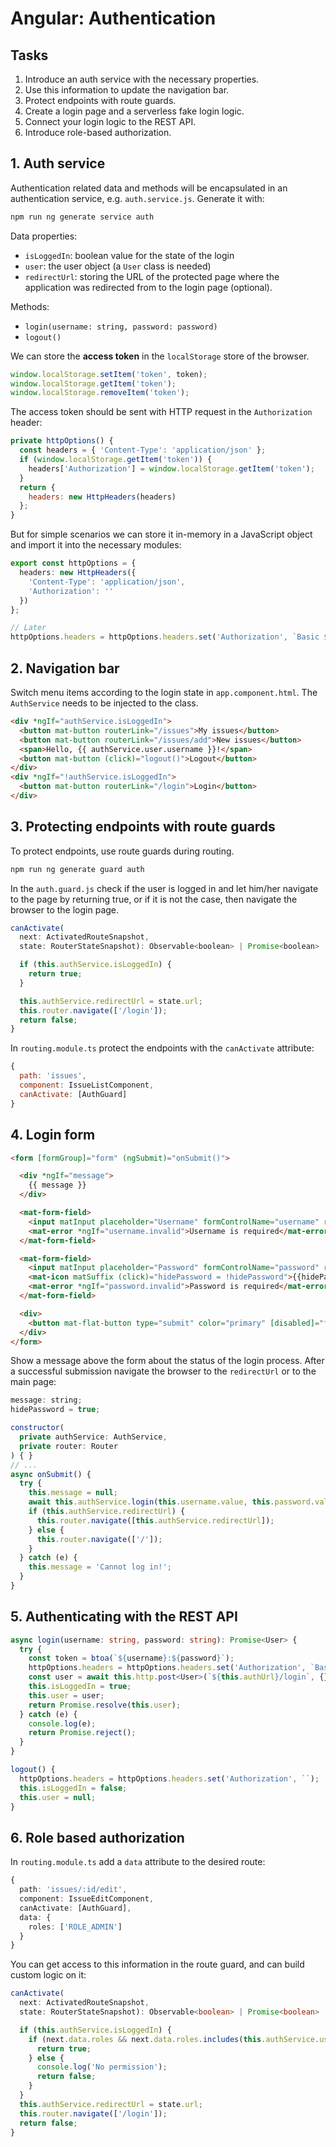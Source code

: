 # Angular: Authentication

## Tasks

1. Introduce an auth service with the necessary properties.
2. Use this information to update the navigation bar.
3. Protect endpoints with route guards.
4. Create a login page and a serverless fake login logic.
5. Connect your login logic to the REST API.
6. Introduce role-based authorization.


## 1. Auth service

Authentication related data and methods will be encapsulated in an authentication service, e.g. `auth.service.js`. Generate it with:

```sh
npm run ng generate service auth
```

Data properties:

- `isLoggedIn`: boolean value for the state of the login
- `user`: the user object (a `User` class is needed)
- `redirectUrl`: storing the URL of the protected page where the application was redirected from to the login page (optional).

Methods:

- `login(username: string, password: password)`
- `logout()`

We can store the **access token** in the `localStorage` store of the browser.

```js
window.localStorage.setItem('token', token);
window.localStorage.getItem('token');
window.localStorage.removeItem('token');
```

The access token should be sent with HTTP request in the `Authorization` header:

```js
private httpOptions() {
  const headers = { 'Content-Type': 'application/json' };
  if (window.localStorage.getItem('token')) {
    headers['Authorization'] = window.localStorage.getItem('token');
  }
  return {
    headers: new HttpHeaders(headers)
  };
}
```

But for simple scenarios we can store it in-memory in a JavaScript object and import it into the necessary modules:

```ts
export const httpOptions = {
  headers: new HttpHeaders({
    'Content-Type': 'application/json',
    'Authorization': ''
  })
};

// Later
httpOptions.headers = httpOptions.headers.set('Authorization', `Basic ${token}`);
```

## 2. Navigation bar

Switch menu items according to the login state in `app.component.html`. The `AuthService` needs to be injected to the class.

```html
<div *ngIf="authService.isLoggedIn">
  <button mat-button routerLink="/issues">My issues</button>
  <button mat-button routerLink="/issues/add">New issues</button>
  <span>Hello, {{ authService.user.username }}!</span>
  <button mat-button (click)="logout()">Logout</button>
</div>
<div *ngIf="!authService.isLoggedIn">
  <button mat-button routerLink="/login">Login</button>
</div>
```

## 3. Protecting endpoints with route guards

To protect endpoints, use route guards during routing.

```sh
npm run ng generate guard auth
```

In the `auth.guard.js` check if the user is logged in and let him/her navigate to the page by returning true, or if it is not the case, then navigate the browser to the login page.

```js
canActivate(
  next: ActivatedRouteSnapshot,
  state: RouterStateSnapshot): Observable<boolean> | Promise<boolean> | boolean {

  if (this.authService.isLoggedIn) {
    return true;
  }

  this.authService.redirectUrl = state.url;
  this.router.navigate(['/login']);
  return false;
}
```

In `routing.module.ts` protect the endpoints with the `canActivate` attribute:

```js
{
  path: 'issues',
  component: IssueListComponent,
  canActivate: [AuthGuard]
}
```

## 4. Login form

```html
<form [formGroup]="form" (ngSubmit)="onSubmit()">

  <div *ngIf="message">
    {{ message }}
  </div>

  <mat-form-field>
    <input matInput placeholder="Username" formControlName="username" required>
    <mat-error *ngIf="username.invalid">Username is required</mat-error>
  </mat-form-field>

  <mat-form-field>
    <input matInput placeholder="Password" formControlName="password" required [type]="hidePassword ? 'password' : 'text'">
    <mat-icon matSuffix (click)="hidePassword = !hidePassword">{{hidePassword ? 'visibility_off' : 'visibility'}}</mat-icon>
    <mat-error *ngIf="password.invalid">Password is required</mat-error>
  </mat-form-field>

  <div>
    <button mat-flat-button type="submit" color="primary" [disabled]="form.invalid">Mentés</button>
  </div>
</form>
```

Show a message above the form about the status of the login process. After a successful submission navigate the browser to the `redirectUrl` or to the main page:

```js
message: string;
hidePassword = true;

constructor(
  private authService: AuthService,
  private router: Router
) { }
// ...
async onSubmit() {
  try {
    this.message = null;
    await this.authService.login(this.username.value, this.password.value);
    if (this.authService.redirectUrl) {
      this.router.navigate([this.authService.redirectUrl]);
    } else {
      this.router.navigate(['/']);
    }
  } catch (e) {
    this.message = 'Cannot log in!';
  }
}
```

## 5. Authenticating with the REST API

```ts
async login(username: string, password: string): Promise<User> {
  try {
    const token = btoa(`${username}:${password}`);
    httpOptions.headers = httpOptions.headers.set('Authorization', `Basic ${token}`);
    const user = await this.http.post<User>(`${this.authUrl}/login`, {}, httpOptions).toPromise();
    this.isLoggedIn = true;
    this.user = user;
    return Promise.resolve(this.user);
  } catch (e) {
    console.log(e);
    return Promise.reject();
  }
}

logout() {
  httpOptions.headers = httpOptions.headers.set('Authorization', ``);
  this.isLoggedIn = false;
  this.user = null;
}
```

## 6. Role based authorization

In `routing.module.ts` add a `data` attribute to the desired route:

```ts
{
  path: 'issues/:id/edit',
  component: IssueEditComponent,
  canActivate: [AuthGuard],
  data: {
    roles: ['ROLE_ADMIN']
  }
}
```

You can get access to this information in the route guard, and can build custom logic on it:

```ts
canActivate(
  next: ActivatedRouteSnapshot,
  state: RouterStateSnapshot): Observable<boolean> | Promise<boolean> | boolean {

  if (this.authService.isLoggedIn) {
    if (next.data.roles && next.data.roles.includes(this.authService.user.role)) {
      return true;
    } else {
      console.log('No permission');
      return false;
    }
  }
  this.authService.redirectUrl = state.url;
  this.router.navigate(['/login']);
  return false;
}
```
